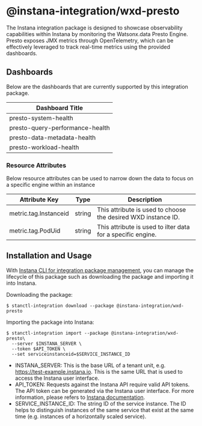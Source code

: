# @instana-integration/wxd-presto

The Instana integration package is designed to showcase observability capabilities within Instana by monitoring the Watsonx.data Presto Engine. Presto exposes JMX metrics through OpenTelemetry, which can be effectively leveraged to track real-time metrics using the provided dashboards.

## Dashboards

Below are the dashboards that are currently supported by this integration package.

| Dashboard Title    | 
|-------------------|
| presto-system-health 
| presto-query-performance-health
| presto-data-metadata-health
| presto-workload-health

### Resource Attributes

Below resource attributes can be used to narrow down the data to focus on a specific engine within an instance 

| Attribute Key              | Type |  Description           |
|----------------------------|-------|------------------------|
| metric.tag.Instanceid       | string  | This attribute is used to choose the desired WXD instance ID.  |
| metric.tag.PodUid      | string  | This attribute is used to ilter data for a specific engine.  |

## Installation and Usage

With [Instana CLI for integration package management](https://github.com/instana/observability-as-code?tab=readme-ov-file#instana-cli-for-integration-package-management), you can manage the lifecycle of this package such as downloading the package and importing it into Instana.

Downloading the package:

```shell
$ stanctl-integration download --package @instana-integration/wxd-presto
```

Importing the package into Instana:

```shell
$ stanctl-integration import --package @instana-integration/wxd-presto\
  --server $INSTANA_SERVER \
  --token $API_TOKEN \
  --set serviceinstanceid=$SERVICE_INSTANCE_ID
```

- INSTANA_SERVER: This is the base URL of a tenant unit, e.g. https://test-example.instana.io. This is the same URL that is used to access the Instana user interface.
- API_TOKEN: Requests against the Instana API require valid API tokens. The API token can be generated via the Instana user interface. For more information, please refers to [Instana documentation](https://www.ibm.com/docs/en/instana-observability/current?topic=apis-instana-rest-api#usage-of-api-token).
- SERVICE_INSTANCE_ID: The string ID of the service instance. The ID helps to distinguish instances of the same service that exist at the same time (e.g. instances of a horizontally scaled service).
